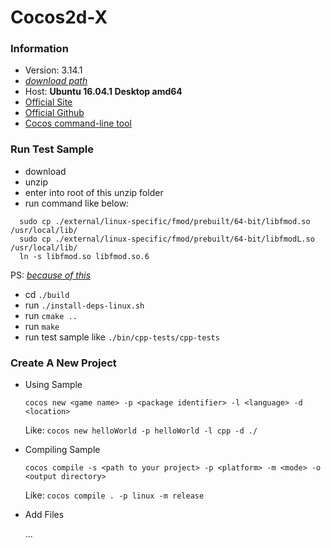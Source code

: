 # Cocos2d-X

### Information
+ Version: 3.14.1
+ [*download path*](http://www.cocos2d-x.org/filedown/cocos2d-x-3.14.1.zip)
+ Host: **Ubuntu 16.04.1 Desktop amd64**
+ [Official Site](http://cocos2d-x.org/)
+ [Official Github](https://github.com/cocos2d/cocos2d-x)
+ [Cocos command-line tool](http://cocos2d-x.org/docs/editors_and_tools/cocosCLTool/)

### Run Test Sample
+ download
+ unzip
+ enter into root of this unzip folder
+ run command like below:
```
  sudo cp ./external/linux-specific/fmod/prebuilt/64-bit/libfmod.so /usr/local/lib/
  sudo cp ./external/linux-specific/fmod/prebuilt/64-bit/libfmodL.so /usr/local/lib/
  ln -s libfmod.so libfmod.so.6
```
PS: [*because of this*](http://discuss.cocos2d-x.org/t/error-while-building-for-linux-libfmod-so-6/26553)

+ cd `./build`
+ run `./install-deps-linux.sh`
+ run `cmake ..`
+ run `make`
+ run test sample like `./bin/cpp-tests/cpp-tests`

### Create A New Project
+ Using Sample

  `cocos new <game name> -p <package identifier> -l <language> -d <location>`
  
  Like: `cocos new helloWorld -p helloWorld -l cpp -d ./`
  
+ Compiling Sample

  `cocos compile -s <path to your project> -p <platform> -m <mode> -o <output directory>`
  
  Like: `cocos compile . -p linux -m release`

+ Add Files

  ...
